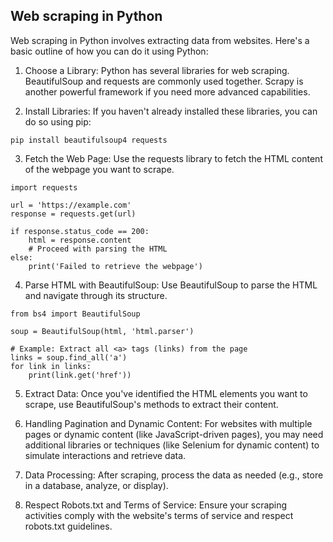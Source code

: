 ## Web scraping in Python

Web scraping in Python involves extracting data from websites. Here's a basic outline of how you can do it using Python:

1) Choose a Library: Python has several libraries for web scraping. BeautifulSoup and requests are commonly used together. Scrapy is another powerful framework if you need more advanced capabilities.

2) Install Libraries: If you haven't already installed these libraries, you can do so using pip:
```
pip install beautifulsoup4 requests
```
3) Fetch the Web Page: Use the requests library to fetch the HTML content of the webpage you want to scrape.
```
import requests

url = 'https://example.com'
response = requests.get(url)

if response.status_code == 200:
    html = response.content
    # Proceed with parsing the HTML
else:
    print('Failed to retrieve the webpage')
```
4) Parse HTML with BeautifulSoup: Use BeautifulSoup to parse the HTML and navigate through its structure.
```
from bs4 import BeautifulSoup

soup = BeautifulSoup(html, 'html.parser')

# Example: Extract all <a> tags (links) from the page
links = soup.find_all('a')
for link in links:
    print(link.get('href'))
```
5) Extract Data: Once you've identified the HTML elements you want to scrape, use BeautifulSoup's methods to extract their content.

6) Handling Pagination and Dynamic Content: For websites with multiple pages or dynamic content (like JavaScript-driven pages), you may need additional libraries or techniques (like Selenium for dynamic content) to simulate interactions and retrieve data.

7) Data Processing: After scraping, process the data as needed (e.g., store in a database, analyze, or display).

8) Respect Robots.txt and Terms of Service: Ensure your scraping activities comply with the website's terms of service and respect robots.txt guidelines.






